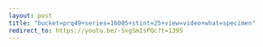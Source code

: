 ```yaml
---
layout: post
title: "bucket=prq49+series=16005+stint=25+view=video+what=specimen"
redirect_to: https://youtu.be/-SvgSmIsPQc?t=1395
---
```

